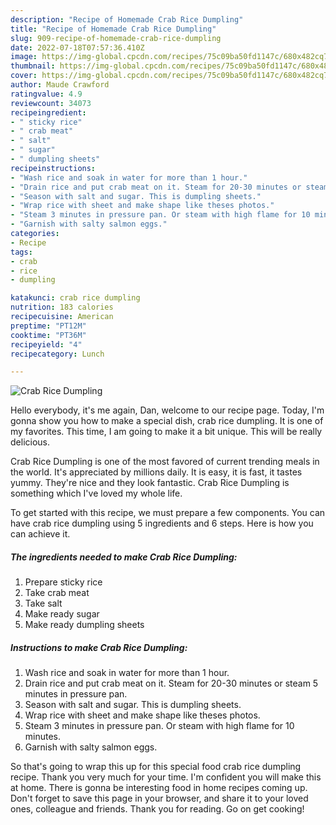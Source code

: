 ```yaml
---
description: "Recipe of Homemade Crab Rice Dumpling"
title: "Recipe of Homemade Crab Rice Dumpling"
slug: 909-recipe-of-homemade-crab-rice-dumpling
date: 2022-07-18T07:57:36.410Z
image: https://img-global.cpcdn.com/recipes/75c09ba50fd1147c/680x482cq70/crab-rice-dumpling-recipe-main-photo.jpg
thumbnail: https://img-global.cpcdn.com/recipes/75c09ba50fd1147c/680x482cq70/crab-rice-dumpling-recipe-main-photo.jpg
cover: https://img-global.cpcdn.com/recipes/75c09ba50fd1147c/680x482cq70/crab-rice-dumpling-recipe-main-photo.jpg
author: Maude Crawford
ratingvalue: 4.9
reviewcount: 34073
recipeingredient:
- " sticky rice"
- " crab meat"
- " salt"
- " sugar"
- " dumpling sheets"
recipeinstructions:
- "Wash rice and soak in water for more than 1 hour."
- "Drain rice and put crab meat on it. Steam for 20-30 minutes or steam 5 minutes in pressure pan."
- "Season with salt and sugar. This is dumpling sheets."
- "Wrap rice with sheet and make shape like theses photos."
- "Steam 3 minutes in pressure pan. Or steam with high flame for 10 minutes."
- "Garnish with salty salmon eggs."
categories:
- Recipe
tags:
- crab
- rice
- dumpling

katakunci: crab rice dumpling 
nutrition: 183 calories
recipecuisine: American
preptime: "PT12M"
cooktime: "PT36M"
recipeyield: "4"
recipecategory: Lunch

---
```



![Crab Rice Dumpling](https://img-global.cpcdn.com/recipes/75c09ba50fd1147c/680x482cq70/crab-rice-dumpling-recipe-main-photo.jpg)

Hello everybody, it's me again, Dan, welcome to our recipe page. Today, I'm gonna show you how to make a special dish, crab rice dumpling. It is one of my favorites. This time, I am going to make it a bit unique. This will be really delicious.

Crab Rice Dumpling is one of the most favored of current trending meals in the world. It's appreciated by millions daily. It is easy, it is fast, it tastes yummy. They're nice and they look fantastic. Crab Rice Dumpling is something which I've loved my whole life.




To get started with this recipe, we must prepare a few components. You can have crab rice dumpling using 5 ingredients and 6 steps. Here is how you can achieve it.

<!--inarticleads1-->

##### The ingredients needed to make Crab Rice Dumpling:

1. Prepare  sticky rice
1. Take  crab meat
1. Take  salt
1. Make ready  sugar
1. Make ready  dumpling sheets




<!--inarticleads2-->

##### Instructions to make Crab Rice Dumpling:

1. Wash rice and soak in water for more than 1 hour.
1. Drain rice and put crab meat on it. Steam for 20-30 minutes or steam 5 minutes in pressure pan.
1. Season with salt and sugar. This is dumpling sheets.
1. Wrap rice with sheet and make shape like theses photos.
1. Steam 3 minutes in pressure pan. Or steam with high flame for 10 minutes.
1. Garnish with salty salmon eggs.




So that's going to wrap this up for this special food crab rice dumpling recipe. Thank you very much for your time. I'm confident you will make this at home. There is gonna be interesting food in home recipes coming up. Don't forget to save this page in your browser, and share it to your loved ones, colleague and friends. Thank you for reading. Go on get cooking!
